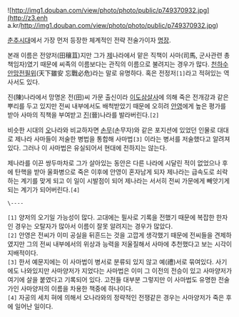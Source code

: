 ![http://img1.douban.com/view/photo/photo/public/p749370932.jpg](http://z3.enh
a.kr/http://img1.douban.com/view/photo/photo/public/p749370932.jpg)

[춘추시대](%EC%B6%98%EC%B6%94%EC%8B%9C%EB%8C%80.md)에서 가장 먼저 등장한 체계적인 전략 전술가이자
[명장](%EB%AA%85%EC%9E%A5.md).

본래 이름은 전양저(田穰苴)지만 그가 [제](%EC%A0%9C.md)나라에서 맡은 직책이 사마(司馬, 군사관련 총책임자)였기 때문에
씨족의 이름보다는 관직의 이름으로 불려지는 경우가 많다. [천하수안망전필위](%EC%B2%9C%ED%95%98%EC%88%98%EC%95%88%EB%A7%9D%EC%A0%84%ED%95%84%EC%9C%84.md)(天下雖安 忘戰必危)라는 말로 유명하다. 혹은
전정저`[1]`라고 적혀있는 역사서도 있다.

진(陳)나라에서 망명온 전(田)씨 가문 출신이라
[이도삼살사](%EC%9D%B4%EB%8F%84%EC%82%BC%EC%82%B4%EC%82%AC.md)에 의해 죽은 전개강과 같은
뿌리를 두고 있지만 전씨 내부에서도 배척받았기 때문에 오히려 [안영](%EC%95%88%EC%98%81.md)에게 높은 평가를 받아
사마의 직책을 부여받고 [진](%EC%A7%84.md)(晉)나라를 발라버린다.`[2]`

비슷한 시대의 [오](%EC%98%A4.md)나라와 비교하자면 [손무](%EC%86%90%EB%AC%B4.md)(손무자)와 같은
포지션에 있었던 인물로 대대로 제나라 사마들이 저술한 병법을 통합해 사마법`[3]` 이라는 병서를 저술했다고 알려져 있다. 그러나 이
사마법은 유실되어서 현대에 전하지는 않는다.

제나라를 이끈 쌍두마차로 그가 살아있는 동안은 다른 나라에 시달린 적이 없었으나 후에 탄핵을 받아 울화병으로 죽은 이후에 안영이 혼자남게
되자 제나라는 급속도로 쇠락하는 계기를 맞게 되고 이 일이 시발점이 되어 제나라는 서서히 전씨 가문에게 빼앗기게 되는 계기가
되어버린다.`[4]`

`\----`

`[1]` 양저의 오기일 가능성이 많다. 고대에는 필사로 기록을 전했기 때문에 복잡한 한자인 경우는 오탈자가 많아서 이름이 잘못 알려지는
경우가 많았다.  
`[2]` 안영은 전씨가 이미 공실을 뒤흔드는 것을 고깝게 생각했기 때문에 전씨들을 견제하였지만 그의 전씨 내부에서의 위상과 능력을
저울질해서 사마에 추천했다고 보는 시각이 지배적이다.  
`[3]` 한서 예문지에는 이 사마법이 병서로 분류되 있지 않고 예(禮)서로 묶여있다. 사기에도 나와있지만 사마양저가 지었다는 사마법은 이미
그 이전의 전승이 있고 사마양저가 여기에 살을 붙였다고 기록되어 있다. 고전들 대부분 그렇지만 이 사마법도 유명한 전술가인 사마양저의 이름을
차용한 책중에 하나이다.  
`[4]` 자공의 세치 혀에 의해서 오나라와의 정략적인 전쟁같은 경우는 사마양저가 죽은 후에 일어난 일이다.

